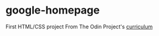# google-homepage
First HTML/CSS project
From The Odin Project's [curriculum](http://www.theodinproject.com/web-development-101/html-css)
